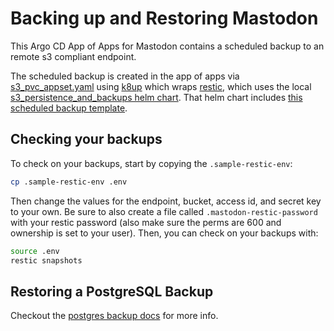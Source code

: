 # Backing up and Restoring Mastodon

This Argo CD App of Apps for Mastodon contains a scheduled backup to an remote s3 compliant endpoint.

The scheduled backup is created in the app of apps via [s3_pvc_appset.yaml](../app_of_apps/s3_pvc_appset.yaml) using [k8up](https://k8up.io) which wraps [restic](https://restic.net/), which uses the local [s3_persistence_and_backups helm chart](../../../s3_persistence_and_backups). That helm chart includes [this scheduled backup template](../../../s3_persistence_and_backups/templates/scheduled_backups.yaml).


## Checking your backups

To check on your backups, start by copying the `.sample-restic-env`:

```bash
cp .sample-restic-env .env
```

Then change the values for the endpoint, bucket, access id, and secret key to your own. Be sure to also create a file called `.mastodon-restic-password` with your restic password (also make sure the perms are 600 and ownership is set to your user). Then, you can check on your backups with:

```bash
source .env
restic snapshots
```

## Restoring a PostgreSQL Backup

Checkout the [postgres backup docs](../../../postgres/backups/README.md) for more info.
